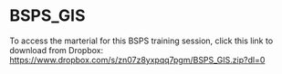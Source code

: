 # BSPS_GIS
To access the marterial for this BSPS training session, click this link to download from Dropbox:
https://www.dropbox.com/s/zn07z8yxpqq7pgm/BSPS_GIS.zip?dl=0

